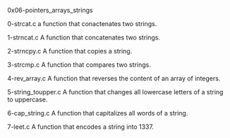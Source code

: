 0x06-pointers_arrays_strings

0-strcat.c
a function that conactenates two strings.

1-strncat.c
A function that concatenates two strings.

2-strncpy.c
A function that copies a string.

3-strcmp.c
A function that compares two strings.

4-rev_array.c
A function that reverses the content of an array of integers.

5-string_toupper.c
A function that changes all lowercase letters of a string to uppercase.

6-cap_string.c
A function that capitalizes all words of a string.

7-leet.c
A function that encodes a string into 1337.